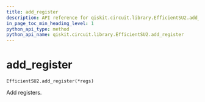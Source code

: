 ```yaml
---
title: add_register
description: API reference for qiskit.circuit.library.EfficientSU2.add_register
in_page_toc_min_heading_level: 1
python_api_type: method
python_api_name: qiskit.circuit.library.EfficientSU2.add_register
---
```


# add\_register

<span id="qiskit.circuit.library.EfficientSU2.add_register" />

`EfficientSU2.add_register(*regs)`

Add registers.

